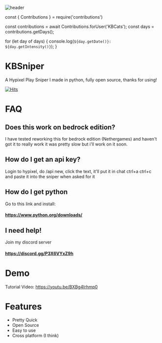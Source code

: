 ![header](https://capsule-render.vercel.app/api?type=waving&color=auto&height=300&section=header&text=KBSniper&fontSize=90&animation=fadeIn)

const { Contributions } = require('contributions')

const contributions = await Contributions.forUser('KBCats');
const days = contributions.getDays();

for (let day of days) {
    console.log(`${day.getDate()}: ${day.getIntensity()}`);
}

# KBSniper

A Hypixel Play Sniper I made in python, fully open source, thanks for using!

[![Hits](https://hits.seeyoufarm.com/api/count/incr/badge.svg?url=https%3A%2F%2Fgithub.com%2FKBCats%2FKBSniper&count_bg=%23703DA3&title_bg=%23555555&icon=python.svg&icon_color=%23E7E7E7&title=Views&edge_flat=false)](https://hits.seeyoufarm.com)

# FAQ

## Does this work on bedrock edition?

I have tested reworking this for bedrock edition (Nethergames) and haven't got it to 
really work it was pretty slow but i'll work on it soon.

## How do I get an api key?

Login to hypixel, do /api new, click the text, it'll put it in chat ctrl+a ctrl+c and 
paste it into the sniper when asked for it

## How do I get python 

Go to this link and install:
#### https://www.python.org/downloads/


## I need help! 

Join my discord server
#### https://discord.gg/P3X6VYxZ9h

# Demo

Tutorial Video: https://youtu.be/BXBg4Irhmp0


# Features

- Pretty Quick
- Open Source
- Easy to use
- Cross platform (I think)

